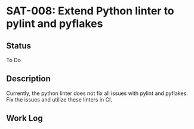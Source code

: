 # SAT-008: Extend Python linter to pylint and pyflakes

## Status

To Do

## Description

Currently, the python linter does not fix all issues with pylint and pyflakes.
Fix the issues and utilize these linters in CI.

## Work Log
